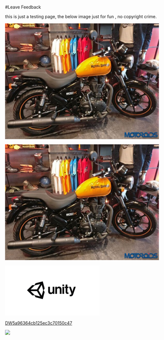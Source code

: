 #Leave Feedback

<div id="feedback-container"></div>
this is just a testing page,
the below image just for fun , no copyright crime.

![abc](Images/DW5af184c31f6f781508cb3003.png)

![abcdedsd](./DevImages/RoyalEnfiled2.png)



![abc](Images/DW5a963922d2f2b83b4ce3e9c6.png)


[DW5a96364cb125ec3c70150c47](Examples/DW5a96364cb125ec3c70150c47.cs)

![](https://images.pexels.com/photos/67636/rose-blue-flower-rose-blooms-67636.jpeg)
